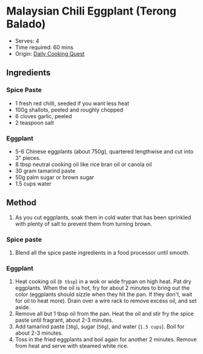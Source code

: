 # Malaysian Chili Eggplant (Terong Balado)
* Serves: 4
* Time required: 60 mins
* Origin: [Daily Cooking Quest](https://dailycookingquest.com/terong-balado-eggplants-with-chili-sauce.html)

## Ingredients
### Spice Paste
* 1 fresh red chilli, seeded if you want less heat
* 100g shallots, peeled and roughly chopped
* 6 cloves garlic, peeled
* 2 teaspoon salt

### Eggplant
* 5-6 Chinese eggplants (about 750g), quartered lengthwise and cut into 3" pieces.
* 8 tbsp neutral cooking oil like rice bran oil or canola oil
* 30 gram tamarind paste
* 50g palm sugar or brown sugar
* 1.5 cups water

## Method
1. As you cut eggplants, soak them in cold water that has been sprinkled with plenty of salt to prevent them from turning brown.

### Spice paste
1. Blend all the spice paste ingredients in a food processor until smooth.

### Eggplant
1. Heat cooking oil (`8 tbsp`) in a wok or wide frypan on high heat. Pat dry eggplants. When the oil is hot, fry for about 2 minutes to bring out the color (eggplants should sizzle when they hit the pan. If they don't, wait for oil to heat more). Drain over a wire rack to remove excess oil, and set aside.
1. Remove all but 1 tbsp oil from the pan. Heat the oil and stir fry the spice paste until fragrant, about 2-3 minutes.
1. Add tamarind paste (`30g`), sugar (`50g`), and water (`1.5 cups`). Boil for about 2-3 minutes.
1. Toss in the fried eggplants and boil again for another 2 minutes. Remove from heat and serve with steamed white rice.
